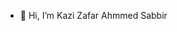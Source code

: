 - 👋 Hi, I’m Kazi Zafar Ahmmed Sabbir

<!---
sabbirkz/sabbirkz is a ✨ special ✨ repository because its `README.md` (this file) appears on your GitHub profile.
You can click the Preview link to take a look at your changes.
--->
